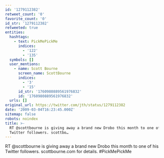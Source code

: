 ```yaml
---
id: '1279112382'
retweet_count: '0'
favorite_count: '0'
id_str: '1279112382'
retweeted: true
entities:
  hashtags:
    - text: PickMePickMe
      indices:
        - '122'
        - '135'
  symbols: []
  user_mentions:
    - name: Scott Bourne
      screen_name: ScottBourne
      indices:
        - '3'
        - '15'
      id_str: '1760980889561976832'
      id: '1760980889561976832'
  urls: []
original_url: https://twitter.com/jth/status/1279112382
date: '2009-03-04T16:23:45.000Z'
sitemap: false
robots: noindex
title: >-
  RT @scottbourne is giving away a brand new Drobo this month to one of his
  Twitter followers. scottbo…
---
```


RT @scottbourne is giving away a brand new Drobo this month to one of his Twitter followers. scottbourne.com for details. #PickMePickMe